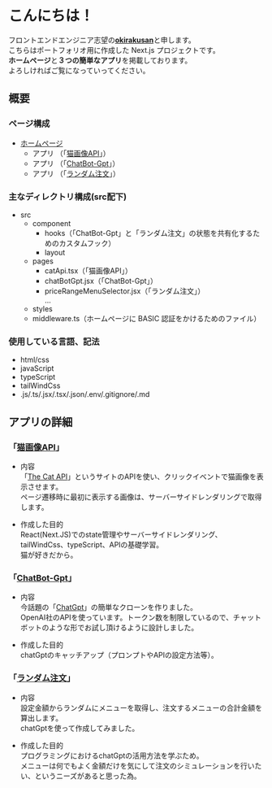 # こんにちは！

フロントエンドエンジニア志望の[**okirakusan**](https://github.com/okirakusan)と申します。  
こちらはポートフォリオ用に作成した Next.js プロジェクトです。  
**ホームページ**と**３つの簡単なアプリ**を掲載しております。  
よろしければご覧になっていってください。  
  
  
  
  
## 概要
  
  
  

### ページ構成  
  
  
- [ホームページ](https://next-js-portofolio-with-tailwind.vercel.app/)  
    - アプリ （「[猫画像API](https://next-js-portofolio-with-tailwind.vercel.app/catApi)」）  
    - アプリ （「[ChatBot-Gpt](https://next-js-portofolio-with-tailwind.vercel.app/chatBotGpt)」）  
    - アプリ （「[ランダム注文](https://next-js-portofolio-with-tailwind.vercel.app/priceRangeMenuSelector)」）
  
  
### 主なディレクトリ構成(src配下)
  
  
- src  
    - component  
        - hooks（「ChatBot-Gpt」と「ランダム注文」の状態を共有化するためのカスタムフック）  
        - layout  
    - pages  
        - catApi.tsx（「猫画像API」）  
        - chatBotGpt.jsx（「ChatBot-Gpt」）  
        - priceRangeMenuSelector.jsx（「ランダム注文」）  
        ...  
    - styles  
    - middleware.ts（ホームページに BASIC 認証をかけるためのファイル）  
  
  
### 使用している言語、記法 
  
  
- html/css  
- javaScript  
- typeScript  
- tailWindCss  
- .js/.ts/.jsx/.tsx/.json/.env/.gitignore/.md  
  
  
## アプリの詳細  
  
  
  
### 「[猫画像API](https://next-js-portofolio-with-tailwind.vercel.app/catApi)」  
  
  
- 内容  
    「[The Cat API](https://thecatapi.com/)」というサイトのAPIを使い、クリックイベントで猫画像を表示させます。  
    ページ遷移時に最初に表示する画像は、サーバーサイドレンダリングで取得します。  
  
- 作成した目的  
    React(Next.JS)でのstate管理やサーバーサイドレンダリング、tailWindCss、typeScript、APIの基礎学習。  
    猫が好きだから。  
  
  
### 「[ChatBot-Gpt](https://next-js-portofolio-with-tailwind.vercel.app/chatBotGpt)」  
  
  
- 内容  
    今話題の「[ChatGpt](https://openai.com/blog/chatgpt)」の簡単なクローンを作りました。  
    OpenAI社のAPIを使っています。トークン数を制限しているので、チャットボットのような形でお試し頂けるように設計しました。  
  
- 作成した目的  
    chatGptのキャッチアップ（プロンプトやAPIの設定方法等）。 
  
  
### 「[ランダム注文](https://next-js-portofolio-with-tailwind.vercel.app/priceRangeMenuSelector)」  
  
  
- 内容  
    設定金額からランダムにメニューを取得し、注文するメニューの合計金額を算出します。  
    chatGptを使って作成してみました。
  
- 作成した目的  
    プログラミングにおけるchatGptの活用方法を学ぶため。  
    メニューは何でもよく金額だけを気にして注文のシミュレーションを行いたい、というニーズがあると思った為。  

